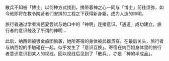 散兵不知被「博士」以何种方式找到，携带着神之心一同与「博士」前往须弥，如今他即将在教令院贤者们安排的工程之下获得新身躯，成为人造的神明。

旅行者通过学者海芭夏尝试与她口中的「神明」连接意识。「通道」成功建立，旅行者的意识触及了所谓的神明…

此后，纳西妲被镀金旅团偷袭，她所寄宿的身体被武器贯穿。在最后关头，旅行者与纳西妲的手触碰在一起，似乎发生了「意识互换」。寄宿在纳西妲身体里的旅行者意识意识到某人的视线，回以视线后见到了「散兵」，亦是「神的半成品」。